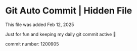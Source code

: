 # Git Auto Commit | Hidden File

This file was added Feb 12, 2025

Just for fun and keeping my daily git commit active 🤪

commit number: 1200905
